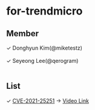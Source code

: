 # for-trendmicro

## Member
 ✓ Donghyun Kim(@miketestz)<br><br>
 ✓ Seyeong Lee(@qerogram)<br><br>
 
## List
 ✓ [CVE-2021-25251](https://helpcenter.trendmicro.com/en-us/article/TMKA-10211)
-> [Video Link](https://www.youtube.com/watch?v=vT9p4CJTZuY)
